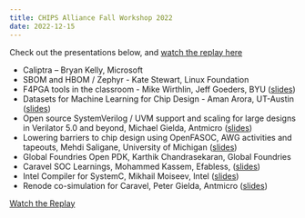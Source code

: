 ```yaml
---
title: CHIPS Alliance Fall Workshop 2022
date: 2022-12-15
---
```


Check out the presentations below, and [watch the replay here](https://youtube.com/playlist?list=PLWm-dtUGVJtDkvxTpThB3cAu0dNxwrlHc)

- Caliptra – Bryan Kelly, Microsoft 
- SBOM and HBOM / Zephyr - Kate Stewart, Linux Foundation
- F4PGA tools in the classroom - Mike Wirthlin, Jeff Goeders, BYU ([slides](https://drive.google.com/file/d/1zpINI7TaM99YFFsGjjvicwwG04jwMlvZ/view?usp=sharing))
- Datasets for Machine Learning for Chip Design - Aman Arora, UT-Austin ([slides](https://drive.google.com/file/d/1Df-lPpZ-XhMcqfMe4hkK19ECPdtmZep5/view?usp=sharing))
- Open source SystemVerilog / UVM support and scaling for large designs in Verilator 5.0 and beyond, Michael Gielda, Antmicro ([slides](https://github.com/chipsalliance/presentations/raw/main/2022-fall-update/Antmicro--Open-source-SystemVerilog-UVM-support-and-scaling-for-large-designs-in-Verilator.pdf))
- Lowering barriers to chip design using OpenFASOC, AWG activities and tapeouts, Mehdi Saligane, University of Michigan ([slides](https://drive.google.com/file/d/12t_dZHL7nIFWo6OXcnw7YBujIg1fSrV-/view?usp=sharing))
- Global Foundries Open PDK, Karthik Chandrasekaran, Global Foundries 
- Caravel SOC Learnings, Mohammed Kassem, Efabless, ([slides](https://drive.google.com/file/d/1sZ82ahy_oCg6kbkKOcZkkN1W0iQx4Ulm/view?usp=sharing))
- Intel Compiler for SystemC, Mikhail Moiseev, Intel ([slides](https://drive.google.com/file/d/1pQ90HjaEwrfan0FN9Qk63aw5LVWqnhpI/view?usp=sharing))
- Renode co-simulation for Caravel, Peter Gielda, Antmicro ([slides](https://github.com/chipsalliance/presentations/raw/main/2022-fall-update/Antmicro--Renode-co-simulation-for-Caravel-MPW-Shuttle.pdf))

[Watch the Replay](https://youtube.com/playlist?list=PLWm-dtUGVJtDkvxTpThB3cAu0dNxwrlHc)

